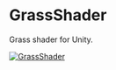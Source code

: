 # GrassShader
Grass shader for Unity.

[![GrassShader](http://img.youtube.com/vi/kZWne2c0voA/0.jpg)](https://www.youtube.com/watch?v=kZWne2c0voA)
